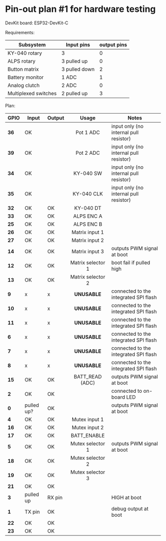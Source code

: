 # Pin-out plan #1 for hardware testing

DevKit board: ESP32-DevKit-C

Requirements:

| Subsystem            | Input pins    | output pins |
| -------------------- | ------------- | ----------- |
| KY-040 rotary        | 3             | 0           |
| ALPS rotary          | 3 pulled up   | 0           |
| Button matrix        | 3 pulled down | 2           |
| Battery monitor      | 1 ADC         | 1           |
| Analog clutch        | 2 ADC         | 0           |
| Multiplexed switches | 2 pulled up   | 3           |

Plan:

| **GPIO** | **Input**  | **Output** |     **Usage**     | **Notes**                              |
| -------- | ---------- | ---------- | :---------------: | -------------------------------------- |
| **36**   | OK         |            |     Pot 1 ADC     | input only (no internal pull resistor) |
| **39**   | OK         |            |     Pot 2 ADC     | input only (no internal pull resistor) |
| **34**   | OK         |            |     KY-040 SW     | input only (no internal pull resistor) |
| **35**   | OK         |            |    KY-040 CLK     | input only (no internal pull resistor) |
| **32**   | OK         | OK         |     KY-040 DT     |                                        |
| **33**   | OK         | OK         |    ALPS ENC A     |                                        |
| **25**   | OK         | OK         |    ALPS ENC B     |                                        |
| **26**   | OK         | OK         |  Matrix input 1   |                                        |
| **27**   | OK         | OK         |  Matrix input 2   |                                        |
| **14**   | OK         | OK         |  Matrix input 3   | outputs PWM signal at boot             |
| **12**   | OK         | OK         | Matrix selector 1 | boot fail if pulled high               |
| **13**   | OK         | OK         | Matrix selector 2 |                                        |
| **9**    | x          | x          |   **UNUSABLE**    | connected to the integrated SPI flash  |
| **10**   | x          | x          |   **UNUSABLE**    | connected to the integrated SPI flash  |
| **11**   | x          | x          |   **UNUSABLE**    | connected to the integrated SPI flash  |
| **6**    | x          | x          |   **UNUSABLE**    | connected to the integrated SPI flash  |
| **7**    | x          | x          |   **UNUSABLE**    | connected to the integrated SPI flash  |
| **8**    | x          | x          |   **UNUSABLE**    | connected to the integrated SPI flash  |
| **15**   | OK         | OK         |  BATT_READ (ADC)  | outputs PWM signal at boot             |
| **2**    | OK         | OK         |                   | connected to on-board LED              |
| **0**    | pulled up? | OK         |                   | outputs PWM signal at boot             |
| **4**    | OK         | OK         |   Mutex input 1   |                                        |
| **16**   | OK         | OK         |   Mutex input 2   |                                        |
| **17**   | OK         | OK         |    BATT_ENABLE    |                                        |
| **5**    | OK         | OK         | Mutex selector 1  | outputs PWM signal at boot             |
| **18**   | OK         | OK         | Mutex selector 2  |                                        |
| **19**   | OK         | OK         | Mutex selector 3  |                                        |
| **21**   | OK         | OK         |                   |                                        |
| **3**    | pulled up  | RX pin     |                   | HIGH at boot                           |
| **1**    | TX pin     | OK         |                   | debug output at boot                   |
| **22**   | OK         | OK         |                   |                                        |
| **23**   | OK         | OK         |                   |                                        |
